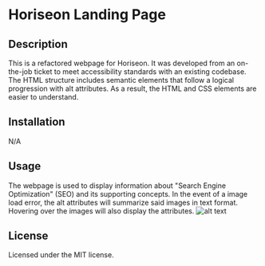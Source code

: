 # Horiseon Landing Page

## Description
This is a refactored webpage for Horiseon. It was developed from an on-the-job ticket to meet accessibility standards with an existing codebase. The HTML structure includes semantic elements that follow a logical progression with alt attributes. As a result, the HTML and CSS elements are easier to understand. 
## Installation
N/A

## Usage
The webpage is used to display information about "Search Engine Optimization" (SEO) and its supporting concepts. In the event of a image load error, the alt attributes will summarize said images in text format. Hovering over the images will also display the attributes.
![alt text](.assets/images/screenshot.png?raw=true)

## License
Licensed under the MIT license.